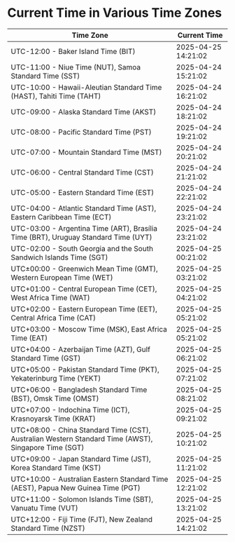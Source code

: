 # Current Time in Various Time Zones

| Time Zone | Current Time |
|-----------|--------------|
| UTC-12:00 - Baker Island Time (BIT) | 2025-04-25 14:21:02 |
| UTC-11:00 - Niue Time (NUT), Samoa Standard Time (SST) | 2025-04-24 15:21:02 |
| UTC-10:00 - Hawaii-Aleutian Standard Time (HAST), Tahiti Time (TAHT) | 2025-04-24 16:21:02 |
| UTC-09:00 - Alaska Standard Time (AKST) | 2025-04-24 18:21:02 |
| UTC-08:00 - Pacific Standard Time (PST) | 2025-04-24 19:21:02 |
| UTC-07:00 - Mountain Standard Time (MST) | 2025-04-24 20:21:02 |
| UTC-06:00 - Central Standard Time (CST) | 2025-04-24 21:21:02 |
| UTC-05:00 - Eastern Standard Time (EST) | 2025-04-24 22:21:02 |
| UTC-04:00 - Atlantic Standard Time (AST), Eastern Caribbean Time (ECT) | 2025-04-24 23:21:02 |
| UTC-03:00 - Argentina Time (ART), Brasília Time (BRT), Uruguay Standard Time (UYT) | 2025-04-24 23:21:02 |
| UTC-02:00 - South Georgia and the South Sandwich Islands Time (SGT) | 2025-04-25 00:21:02 |
| UTC±00:00 - Greenwich Mean Time (GMT), Western European Time (WET) | 2025-04-25 03:21:02 |
| UTC+01:00 - Central European Time (CET), West Africa Time (WAT) | 2025-04-25 04:21:02 |
| UTC+02:00 - Eastern European Time (EET), Central Africa Time (CAT) | 2025-04-25 05:21:02 |
| UTC+03:00 - Moscow Time (MSK), East Africa Time (EAT) | 2025-04-25 05:21:02 |
| UTC+04:00 - Azerbaijan Time (AZT), Gulf Standard Time (GST) | 2025-04-25 06:21:02 |
| UTC+05:00 - Pakistan Standard Time (PKT), Yekaterinburg Time (YEKT) | 2025-04-25 07:21:02 |
| UTC+06:00 - Bangladesh Standard Time (BST), Omsk Time (OMST) | 2025-04-25 08:21:02 |
| UTC+07:00 - Indochina Time (ICT), Krasnoyarsk Time (KRAT) | 2025-04-25 09:21:02 |
| UTC+08:00 - China Standard Time (CST), Australian Western Standard Time (AWST), Singapore Time (SGT) | 2025-04-25 10:21:02 |
| UTC+09:00 - Japan Standard Time (JST), Korea Standard Time (KST) | 2025-04-25 11:21:02 |
| UTC+10:00 - Australian Eastern Standard Time (AEST), Papua New Guinea Time (PGT) | 2025-04-25 12:21:02 |
| UTC+11:00 - Solomon Islands Time (SBT), Vanuatu Time (VUT) | 2025-04-25 13:21:02 |
| UTC+12:00 - Fiji Time (FJT), New Zealand Standard Time (NZST) | 2025-04-25 14:21:02 |
